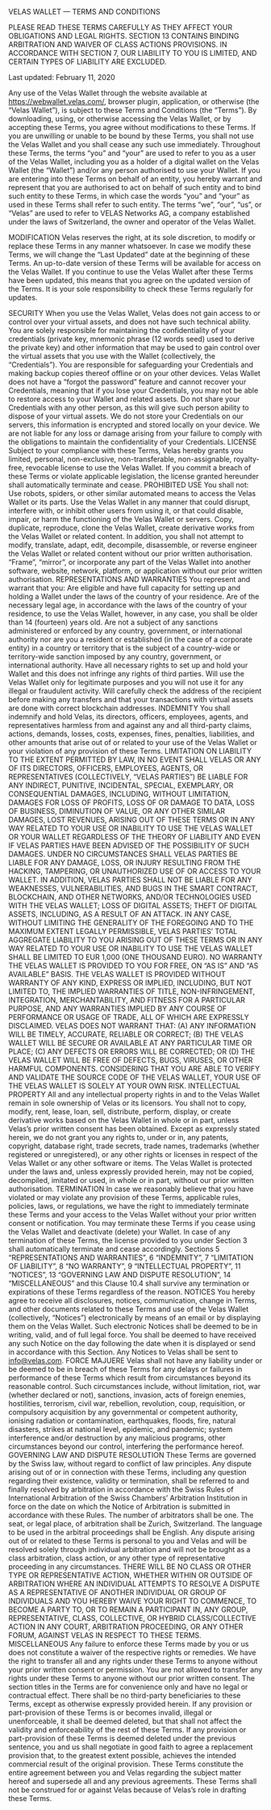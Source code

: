 VELAS WALLET — TERMS AND CONDITIONS

PLEASE READ THESE TERMS CAREFULLY AS THEY AFFECT YOUR OBLIGATIONS AND LEGAL RIGHTS. SECTION 13 CONTAINS BINDING ARBITRATION AND WAIVER OF CLASS ACTIONS PROVISIONS. IN ACCORDANCE WITH SECTION 7, OUR LIABILITY TO YOU IS LIMITED, AND CERTAIN TYPES OF LIABILITY ARE EXCLUDED.

Last updated: February 11, 2020

Any use of the Velas Wallet through the website available at https://webwallet.velas.com/, browser plugin, application, or otherwise (the “Velas Wallet”), is subject to these Terms and Conditions (the “Terms”). By downloading, using, or otherwise accessing the Velas Wallet, or by accepting these Terms, you agree without modifications to these Terms. If you are unwilling or unable to be bound by these Terms, you shall not use the Velas Wallet and you shall cease any such use immediately.
Throughout these Terms, the terms “you” and “your” are used to refer to you as a user of the Velas Wallet, including you as a holder of a digital wallet on the Velas Wallet (the “Wallet”) and/or any person authorised to use your Wallet. If you are entering into these Terms on behalf of an entity, you hereby warrant and represent that you are authorised to act on behalf of such entity and to bind such entity to these Terms, in which case the words “you” and “your” as used in these Terms shall refer to such entity.
The terms “we”, “our”, “us”, or “Velas” are used to refer to VELAS Networks AG, a company established under the laws of Switzerland, the owner and operator of the Velas Wallet.

MODIFICATION
 Velas reserves the right, at its sole discretion, to modify or replace these Terms in any manner whatsoever. In case we modify these Terms, we will change the “Last Updated” date at the beginning of these Terms. An up-to-date version of these Terms will be available for access on the Velas Wallet. 
 If you continue to use the Velas Wallet after these Terms have been updated, this means that you agree on the updated version of the Terms. It is your sole responsibility to check these Terms regularly for updates.

SECURITY
When you use the Velas Wallet, Velas does not gain access to or control over your virtual assets, and does not have such technical ability. You are solely responsible for maintaining the confidentiality of your credentials (private key, mnemonic phrase (12 words seed) used to derive the private key) and other information that may be used to gain control over the virtual assets that you use with the Wallet (collectively, the “Credentials”). You are responsible for safeguarding your Credentials and making backup copies thereof offline or on your other devices. Velas Wallet does not have a “forgot the password” feature and cannot recover your Credentials, meaning that if you lose your Credentials, you may not be able to restore access to your Wallet and related assets. Do not share your Credentials with any other person, as this will give such person ability to dispose of your virtual assets. We do not store your Credentials on our servers, this information is encrypted and stored locally on your device. We are not liable for any loss or damage arising from your failure to comply with the obligations to maintain the confidentiality of your Credentials.
LICENSE
Subject to your compliance with these Terms, Velas hereby grants you limited, personal, non-exclusive, non-transferable, non-assignable, royalty-free, revocable license to use the Velas Wallet. If you commit a breach of these Terms or violate applicable legislation, the license granted hereunder shall automatically terminate and cease.
PROHIBITED USE
You shall not:
 Use robots, spiders, or other similar automated means to access the Velas Wallet or its parts.
 Use the Velas Wallet in any manner that could disrupt, interfere with, or inhibit other users from using it, or that could disable, impair, or harm the functioning of the Velas Wallet or servers.
 Copy, duplicate, reproduce, clone the Velas Wallet, create derivative works from the Velas Wallet or related content. In addition, you shall not attempt to modify, translate, adapt, edit, decompile, disassemble, or reverse engineer the Velas Wallet or related content without our prior written authorisation.
 “Frame”, “mirror”, or incorporate any part of the Velas Wallet into another software, website, network, platform, or application without our prior written authorisation.
REPRESENTATIONS AND WARRANTIES
You represent and warrant that you:
 Are eligible and have full capacity for setting up and holding a Wallet under the laws of the country of your residence.
 Are of the necessary legal age, in accordance with the laws of the country of your residence, to use the Velas Wallet, however, in any case, you shall be older than 14 (fourteen) years old.
 Are not a subject of any sanctions administered or enforced by any country, government, or international authority nor are you a resident or established (in the case of a corporate entity) in a country or territory that is the subject of a country-wide or territory-wide sanction imposed by any country, government, or international authority.
 Have all necessary rights to set up and hold your Wallet and this does not infringe any rights of third parties.
 Will use the Velas Wallet only for legitimate purposes and you will not use it for any illegal or fraudulent activity.
 Will carefully check the address of the recipient before making any transfers and that your transactions with virtual assets are done with correct blockchain addresses.
INDEMNITY
You shall indemnify and hold Velas, its directors, officers, employees, agents, and representatives harmless from and against any and all third-party claims, actions, demands, losses, costs, expenses, fines, penalties, liabilities, and other amounts that arise out of or related to your use of the Velas Wallet or your violation of any provision of these Terms.
LIMITATION ON LIABILITY
TO THE EXTENT PERMITTED BY LAW, IN NO EVENT SHALL VELAS OR ANY OF ITS DIRECTORS, OFFICERS, EMPLOYEES, AGENTS, OR REPRESENTATIVES (COLLECTIVELY, “VELAS PARTIES”) BE LIABLE FOR ANY INDIRECT, PUNITIVE, INCIDENTAL, SPECIAL, EXEMPLARY, OR CONSEQUENTIAL DAMAGES, INCLUDING, WITHOUT LIMITATION, DAMAGES FOR LOSS OF PROFITS, LOSS OF OR DAMAGE TO DATA, LOSS OF BUSINESS, DIMINUTION OF VALUE, OR ANY OTHER SIMILAR DAMAGES, LOST REVENUES, ARISING OUT OF THESE TERMS OR IN ANY WAY RELATED TO YOUR USE OR INABILITY TO USE THE VELAS WALLET OR YOUR WALLET REGARDLESS OF THE THEORY OF LIABILITY AND EVEN IF VELAS PARTIES HAVE BEEN ADVISED OF THE POSSIBILITY OF SUCH DAMAGES. UNDER NO CIRCUMSTANCES SHALL VELAS PARTIES BE LIABLE FOR ANY DAMAGE, LOSS, OR INJURY RESULTING FROM THE HACKING, TAMPERING, OR UNAUTHORIZED USE OF OR ACCESS TO YOUR WALLET. IN ADDITION, VELAS PARTIES SHALL NOT BE LIABLE FOR ANY WEAKNESSES, VULNERABILITIES, AND BUGS IN THE SMART CONTRACT, BLOCKCHAIN, AND OTHER NETWORKS, AND/OR TECHNOLOGIES USED WITH THE VELAS WALLET; LOSS OF DIGITAL ASSETS; THEFT OF DIGITAL ASSETS, INCLUDING, AS A RESULT OF AN ATTACK. IN ANY CASE, WITHOUT LIMITING THE GENERALITY OF THE FOREGOING AND TO THE MAXIMUM EXTENT LEGALLY PERMISSIBLE, VELAS PARTIES’ TOTAL AGGREGATE LIABILITY TO YOU ARISING OUT OF THESE TERMS OR IN ANY WAY RELATED TO YOUR USE OR INABILITY TO USE THE VELAS WALLET SHALL BE LIMITED TO EUR 1,000 (ONE THOUSAND EURO).
NO WARRANTY
THE VELAS WALLET IS PROVIDED TO YOU FOR FREE, ON “AS IS” AND “AS AVAILABLE” BASIS. THE VELAS WALLET IS PROVIDED WITHOUT WARRANTY OF ANY KIND, EXPRESS OR IMPLIED, INCLUDING, BUT NOT LIMITED TO, THE IMPLIED WARRANTIES OF TITLE, NON-INFRINGEMENT, INTEGRATION, MERCHANTABILITY, AND FITNESS FOR A PARTICULAR PURPOSE, AND ANY WARRANTIES IMPLIED BY ANY COURSE OF PERFORMANCE OR USAGE OF TRADE, ALL OF WHICH ARE EXPRESSLY DISCLAIMED. VELAS DOES NOT WARRANT THAT: (A) ANY INFORMATION WILL BE TIMELY, ACCURATE, RELIABLE OR CORRECT; (B) THE VELAS WALLET WILL BE SECURE OR AVAILABLE AT ANY PARTICULAR TIME OR PLACE; (C) ANY DEFECTS OR ERRORS WILL BE CORRECTED; OR (D) THE VELAS WALLET WILL BE FREE OF DEFECTS, BUGS, VIRUSES, OR OTHER HARMFUL COMPONENTS. 
CONSIDERING THAT YOU ARE ABLE TO VERIFY AND VALIDATE THE SOURCE CODE OF THE VELAS WALLET, YOUR USE OF THE VELAS WALLET IS SOLELY AT YOUR OWN RISK.
INTELLECTUAL PROPERTY
 All and any intellectual property rights in and to the Velas Wallet remain in sole ownership of Velas or its licensors. You shall not to copy, modify, rent, lease, loan, sell, distribute, perform, display, or create derivative works based on the Velas Wallet in whole or in part, unless Velas’s prior written consent has been obtained.
 Except as expressly stated herein, we do not grant you any rights to, under or in, any patents, copyright, database right, trade secrets, trade names, trademarks (whether registered or unregistered), or any other rights or licenses in respect of the Velas Wallet or any other software or items. The Velas Wallet is protected under the laws and, unless expressly provided herein, may not be copied, decompiled, imitated or used, in whole or in part, without our prior written authorisation.
TERMINATION 
 In case we reasonably believe that you have violated or may violate any provision of these Terms, applicable rules, policies, laws, or regulations, we have the right to immediately terminate these Terms and your access to the Velas Wallet without your prior written consent or notification.
 You may terminate these Terms if you cease using the Velas Wallet and deactivate (delete) your Wallet.
 In case of any termination of these Terms, the license provided to you under Section 3 shall automatically terminate and cease accordingly.
 Sections 5 “REPRESENTATIONS AND WARRANTIES”, 6 “INDEMNITY”, 7 “LIMITATION OF LIABILITY”, 8 “NO WARRANTY”, 9 “INTELLECTUAL PROPERTY”, 11 “NOTICES”, 13 “GOVERNING LAW AND DISPUTE RESOLUTION”, 14 “MISCELLANEOUS” and this Clause 10.4 shall survive any termination or expirations of these Terms regardless of the reason.
NOTICES
 You hereby agree to receive all disclosures, notices, communication, change in Terms, and other documents related to these Terms and use of the Velas Wallet (collectively, “Notices”) electronically by means of an email or by displaying them on the Velas Wallet. Such electronic Notices shall be deemed to be in writing, valid, and of full legal force. You shall be deemed to have received any such Notice on the day following the date when it is displayed or send in accordance with this Section.
 Any Notices to Velas shall be sent to info@velas.com.
FORCE MAJUERE
Velas shall not have any liability under or be deemed to be in breach of these Terms for any delays or failures in performance of these Terms which result from circumstances beyond its reasonable control. Such circumstances include, without limitation, riot, war (whether declared or not), sanctions, invasion, acts of foreign enemies, hostilities, terrorism, civil war, rebellion, revolution, coup, requisition, or compulsory acquisition by any governmental or competent authority, ionising radiation or contamination, earthquakes, floods, fire, natural disasters, strikes at national level, epidemic, and pandemic; system interference and/or destruction by any malicious programs, other circumstances beyond our control, interfering the performance hereof.
GOVERNING LAW AND DISPUTE RESOLUTION
 These Terms are governed by the Swiss law, without regard to conflict of law principles.
 Any dispute arising out of or in connection with these Terms, including any question regarding their existence, validity or termination, shall be referred to and finally resolved by arbitration in accordance with the Swiss Rules of International Arbitration of the Swiss Chambers’ Arbitration Institution in force on the date on which the Notice of Arbitration is submitted in accordance with these Rules. The number of arbitrators shall be one. The seat, or legal place, of arbitration shall be Zurich, Switzerland. The language to be used in the arbitral proceedings shall be English.
 Any dispute arising out of or related to these Terms is personal to you and Velas and will be resolved solely through individual arbitration and will not be brought as a class arbitration, class action, or any other type of representative proceeding in any circumstances. 
THERE WILL BE NO CLASS OR OTHER TYPE OR REPRESENTATIVE ACTION, WHETHER WITHIN OR OUTSIDE OF ARBITRATION WHERE AN INDIVIDUAL ATTEMPTS TO RESOLVE A DISPUTE AS A REPRESENTATIVE OF ANOTHER INDIVIDUAL OR GROUP OF INDIVIDUALS AND YOU HEREBY WAIVE YOUR RIGHT TO COMMENCE, TO BECOME A PARTY TO, OR TO REMAIN A PARTICIPANT IN, ANY GROUP, REPRESENTATIVE, CLASS, COLLECTIVE, OR HYBRID CLASS/COLLECTIVE ACTION IN ANY COURT, ARBITRATION PROCEEDING, OR ANY OTHER FORUM, AGAINST VELAS IN RESPECT TO THESE TERMS.
MISCELLANEOUS
 Any failure to enforce these Terms made by you or us does not constitute a waiver of the respective rights or remedies.
 We have the right to transfer all and any rights under these Terms to anyone without your prior written consent or permission. You are not allowed to transfer any rights under these Terms to anyone without our prior written consent.
 The section titles in the Terms are for convenience only and have no legal or contractual effect.
 There shall be no third-party beneficiaries to these Terms, except as otherwise expressly provided herein.
 If any provision or part-provision of these Terms is or becomes invalid, illegal or unenforceable, it shall be deemed deleted, but that shall not affect the validity and enforceability of the rest of these Terms. If any provision or part-provision of these Terms is deemed deleted under the previous sentence, you and us shall negotiate in good faith to agree a replacement provision that, to the greatest extent possible, achieves the intended commercial result of the original provision.
 These Terms constitute the entire agreement between you and Velas regarding the subject matter hereof and supersede all and any previous agreements.
 These Terms shall not be construed for or against Velas because of Velas’s role in drafting these Terms.
